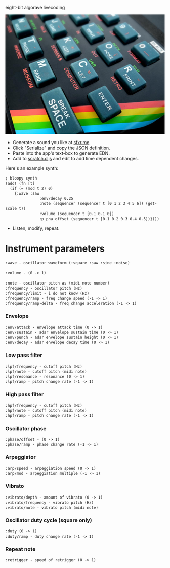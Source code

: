 eight-bit algorave livecoding

![zx-spectrum close-up](./public/img/speccy.png)

 * Generate a sound you like at [sfxr.me](http://sfxr.me/).
 * Click "Serialize" and copy the JSON definition.
 * Paste into the app's text-box to generate EDN.
 * Add to [scratch.cljs](./src/speccy/scratch.cljs) and edit to add time dependent changes.

Here's an example synth:

	; bloopy synth
	(add! (fn [t]
	  (if (= (mod t 2) 0)
	    {:wave :saw
                   :env/decay 0.25
                   :note (sequencer (sequencer t [0 1 2 3 4 5 6]) (get-scale t))
                   :volume (sequencer t [0.1 0.1 0])
                   :p_pha_offset (sequencer t [0.1 0.2 0.3 0.4 0.5])})))

 * Listen, modify, repeat.

# Instrument parameters

	:wave - oscillator waveform (:square :saw :sine :noise)

	:volume - (0 -> 1)
	
	:note - oscillator pitch as (midi note number)
	:frequency - oscillator pitch (Hz)
	:frequency/limit - i do not know (Hz)
	:frequency/ramp - freq change speed (-1 -> 1)
	:frequency/ramp-delta - freq change acceleration (-1 -> 1)

### Envelope

	:env/attack - envelope attack time (0 -> 1)
	:env/sustain - adsr envelope sustain time (0 -> 1)
	:env/punch - adsr envelope sustain height (0 -> 1)
	:env/decay - adsr envelope decay time (0 -> 1)

### Low pass filter

	:lpf/frequency - cutoff pitch (Hz)
	:lpf/note - cutoff pitch (midi note)
	:lpf/resonance - resonance (0 -> 1)
	:lpf/ramp - pitch change rate (-1 -> 1)

### High pass filter

	:hpf/frequency - cutoff pitch (Hz)
	:hpf/note - cutoff pitch (midi note)
	:hpf/ramp - pitch change rate (-1 -> 1)

### Oscillator phase

	:phase/offset - (0 -> 1)
	:phase/ramp - phase change rate (-1 -> 1)

### Arpeggiator

	:arp/speed - arpeggiation speed (0 -> 1)
	:arp/mod - arpeggiation multiple (-1 -> 1)

### Vibrato

	:vibrato/depth - amount of vibrato (0 -> 1)
	:vibrato/frequency - vibrato pitch (Hz)
	:vibrato/note - vibrato pitch (midi note)

### Oscillator duty cycle (square only)

	:duty (0 -> 1)
	:duty/ramp - duty change rate (-1 -> 1)

### Repeat note

	:retrigger - speed of retrigger (0 -> 1)
